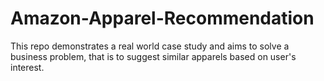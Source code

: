 # Amazon-Apparel-Recommendation
This repo demonstrates a real world case study and aims to solve a business problem, that is to suggest similar apparels based on user's interest.
